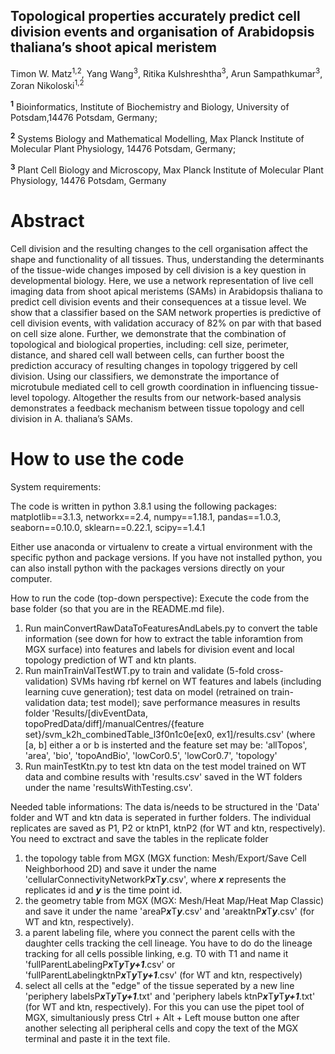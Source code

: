 ## Topological properties accurately predict cell division events and organisation of Arabidopsis thaliana’s shoot apical meristem 
Timon W. Matz<sup>1,2</sup>, Yang Wang<sup>3</sup>, Ritika Kulshreshtha<sup>3</sup>, Arun Sampathkumar<sup>3</sup>, Zoran Nikoloski<sup>1,2</sup>

<sup>**1**</sup> Bioinformatics, Institute of Biochemistry and Biology, University of Potsdam,14476 Potsdam, Germany;

<sup>**2**</sup> Systems Biology and Mathematical Modelling, Max Planck Institute of Molecular Plant Physiology, 14476 Potsdam, Germany;

<sup>**3**</sup> Plant Cell Biology and Microscopy, Max Planck Institute of Molecular Plant Physiology, 14476 Potsdam, Germany
# Abstract
Cell division and the resulting changes to the cell organisation affect the shape and functionality of all tissues. Thus, understanding the determinants of the tissue-wide changes imposed by cell division is a key question in developmental biology. Here, we use a network representation of live cell imaging data from shoot apical meristems (SAMs) in Arabidopsis thaliana to predict cell division events and their consequences at a tissue level. We show that a classifier based on the SAM network properties is predictive of cell division events, with validation accuracy of 82% on par with that based on cell size alone. Further, we demonstrate that the combination of topological and biological properties, including: cell size, perimeter, distance, and shared cell wall between cells, can further boost the prediction accuracy of resulting changes in topology triggered by cell division. Using our classifiers, we demonstrate the importance of microtubule mediated cell to cell growth coordination in influencing tissue-level topology. Altogether the results from our network-based analysis demonstrates a feedback mechanism between tissue topology and cell division in A. thaliana’s SAMs.

# How to use the code
System requirements:

The code is written in python 3.8.1 using the following packages: matplotlib==3.1.3, networkx==2.4, numpy==1.18.1, pandas==1.0.3, seaborn==0.10.0, sklearn==0.22.1, scipy==1.4.1 

Either use anaconda or virtualenv to create a virtual environment with the specific python and package versions.
If you have not installed python, you can also install python with the packages versions directly on your computer.

How to run the code (top-down perspective):
Execute the code from the base folder (so that you are in the README.md file).
1. Run mainConvertRawDataToFeaturesAndLabels.py to convert the table information (see down for how to extract the table inforamtion from MGX surface) into features and labels for division event and local topology prediction of WT and ktn plants. 
2. Run mainTrainValTestWT.py to train and validate (5-fold cross-validation) SVMs having rbf kernel on WT features and labels (including learning cuve generation); test data on model (retrained on train-validation data; test model); save performance measures in results folder 'Results/\[divEventData, topoPredData/diff\]/manualCentres/{feature set}/svm_k2h_combinedTable_l3f0n1c0e\[ex0, ex1\]/results.csv' (where \[a, b\] either a or b is insterted and the feature set may be: 'allTopos', 'area', 'bio', 'topoAndBio', 'lowCor0.5', 'lowCor0.7', 'topology'
3. Run mainTestKtn.py to test ktn data on the test model trained on WT data and combine results with 'results.csv' saved in the WT folders under the name 'resultsWithTesting.csv'.

Needed table informations:
The data is/needs to be structured in the 'Data' folder and WT and ktn data is seperated in further folders. The individual replicates are saved as P1, P2 or ktnP1, ktnP2 (for WT and ktn, respectively). 
You need to exctract and save the tables in the replicate folder
1. the topology table from MGX (MGX function: Mesh/Export/Save Cell Neighborhood 2D) and save it under the name 'cellularConnectivityNetworkP***x***T***y***.csv', where ***x*** represents the replicates id and ***y*** is the time point id.
2. the geometry table from MGX (MGX: Mesh/Heat Map/Heat Map Classic) and save it under the name 'areaP***x***T***y***.csv' and 'areaktnP***x***T***y***.csv' (for WT and ktn, respectively).
3. a parent labeling file, where you connect the parent cells with the daughter cells tracking the cell lineage. You have to do do the lineage tracking for all cells possible linking, e.g. T0 with T1 and name it 'fullParentLabelingP***x***T***y***T***y+1***.csv' or 'fullParentLabelingktnP***x***T***y***T***y+1***.csv' (for WT and ktn, respectively)
4. select all cells at the "edge" of the tissue seperated by a new line 'periphery labelsP***x***T***y***T***y+1***.txt' and 'periphery labels ktnP***x***T***y***T***y+1***.txt' (for WT and ktn, respectively). For this you can use the pipet tool of MGX, simultaniously press Ctrl + Alt + Left mouse button one after another selecting all peripheral cells and copy the text of the MGX terminal and paste it in the text file.
